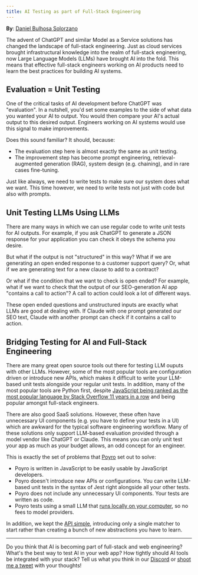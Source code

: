 ```yaml
---
title: AI Testing as part of Full-Stack Engineering
---
```

**By**: [Daniel Bulhosa Solorzano](https://x.com/danielbulhosa)

The advent of ChatGPT and similar Model as a Service solutions has changed the landscape of full-stack engineering. Just as cloud services brought infrastructural knowledge into the realm of full-stack engineering, now Large Language Models (LLMs) have brought AI into the fold. This means that effective full-stack engineers working on AI products need to learn the best practices for building AI systems.


## Evaluation = Unit Testing

One of the critical tasks of AI development before ChatGPT was "evaluation". In a nutshell, you'd set some examples to the side of what data you wanted your AI to output. You would then compare your AI's actual output to this desired output. Engineers working on AI systems would use this signal to make improvements.

Does this sound familiar? It should, because:

- The evaluation step here is almost exactly the same as unit testing.
- The improvement step has become prompt engineering, retrieval-augmented generation (RAG), system design (e.g. chaining), and in rare cases fine-tuning.

Just like always, we need to write tests to make sure our system does what we want. This time however, we need to write tests not just with code but also with prompts.

## Unit Testing LLMs Using LLMs

There are many ways in which we can use regular code to write unit tests for AI outputs. For example, if you ask ChatGPT to generate a JSON response for your application you can check it obeys the schema you desire.

But what if the output is not "structured" in this way? What if we are generating an open ended response to a customer support query? Or, what if we are generating text for a new clause to add to a contract? 

Or what if the condition that we want to check is open ended? For example, what if we want to check that the output of our SEO-generation AI app "contains a call to action"? A call to action could look a lot of different ways.

These open ended questions and unstructured inputs are exactly what LLMs are good at dealing with. If Claude with one prompt generated our SEO text, Claude with another prompt can check if it contains a call to action.

## Bridging Testing for AI and Full-Stack Engineering

There are many great open source tools out there for testing LLM ouputs with other LLMs. However, some of the most popular tools are configuration driven or introduce new APIs, which makes it difficult to write your LLM-based unit tests alongside your regular unit tests. In addition, many of the most popular tools are Python first, despite [JavaScript being ranked as the most popular language by Stack Overflow 11 years in a row](https://survey.stackoverflow.co/2023/#most-popular-technologies-language-prof) and being popular amongst full-stack engineers.

There are also good SaaS solutions. However, these often have unnecessary UI components (e.g. you have to define your tests in a UI) which are awkward for the typical software engineering workflow. Many of these solutions only support LLM-based evaluation provided through a model vendor like ChatGPT or Claude. This means you can only unit test your app as much as your budget allows, an odd concept for an engineer.

This is exactly the set of problems that [Poyro](/) set out to solve:

- Poyro is written in JavaScript to be easily usable by JavaScript developers.
- Poyro doesn't introduce new APIs or configurations. You can write LLM-based unit tests in the syntax of Jest right alongside all your other tests. 
- Poyro does not include any unnecessary UI components. Your tests are written as code.
- Poyro tests using a small LLM that [runs locally on your computer](/how-does-it-work), so no fees to model providers.

In addition, we kept the [API simple](/sdk-reference/to-fulfill-criterion), introducing only a single matcher to start rather than creating a bunch of new abstractions you have to learn.

---

Do you think that AI is becoming part of full-stack and web engineering? What's the best way to test AI in your web app? How tightly should AI tools be integrated with your stack? Tell us what you think in our [Discord](https://discord.com/invite/gmCjjJ5jSf) or [shoot me a tweet](https://x.com/danielbulhosa) with your thoughts!
